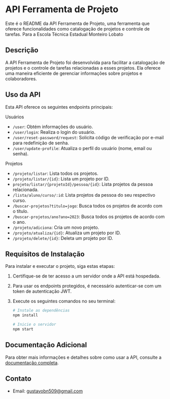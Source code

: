 # API Ferramenta de Projeto

Este é o README da API Ferramenta de Projeto, uma ferramenta que oferece funcionalidades como catalogação de projetos e controle de tarefas. Para a Escola Técnica Estadual Monteiro Lobato 

## Descrição

A API Ferramenta de Projeto foi desenvolvida para facilitar a catalogação de projetos e o controle de tarefas relacionadas a esses projetos. Ela oferece uma maneira eficiente de gerenciar informações sobre projetos e colaboradores.

## Uso da API

Esta API oferece os seguintes endpoints principais:

Usuários

- `/user`: Obtém informações do usuário.
- `/user/login`: Realiza o login do usuário.
- `/user/reset-password/request`: Solicita código de verificação por e-mail para redefinição de senha.
- `/user/update-profile`: Atualiza o perfil do usuário (nome, email ou senha).

Projetos

- `/projeto/listar`: Lista todos os projetos.
- `/projeto/listar/{id}`: Lista um projeto por ID.
- `projeto/listar/{projetoId}/pessoa/{id}`: Lista projetos da pessoa relacionada.
- `/lista/aluno/curso/:id`: Lista projetos da pessoa do seu respectivo curso.
-  `/buscar-projetos?titulo=jogo`: Busca todos os projetos de acordo com o título.
-  `/buscar-projetos/ano?ano=2023`: Busca todos os projetos de acordo com o ano.
- `/projeto/adiciona`: Cria um novo projeto.
- `/projeto/atualiza/{id}`: Atualiza um projeto por ID.
- `/projeto/delete/{id}`: Deleta um projeto por ID.

## Requisitos de Instalação

Para instalar e executar o projeto, siga estas etapas:

1. Certifique-se de ter acesso a um servidor onde a API está hospedada.

2. Para usar os endpoints protegidos, é necessário autenticar-se com um token de autenticação JWT.

3. Execute os seguintes comandos no seu terminal:

   ```bash
   # Instale as dependências
   npm install

   # Inicie o servidor
   npm start

## Documentação Adicional

Para obter mais informações e detalhes sobre como usar a API, consulte a [documentação completa](https://api-thesis-track.vercel.app/api-docs/).

## Contato

- Email: [gustavobn509@gmail.com](mailto:gustavobn509@gmail.com)
